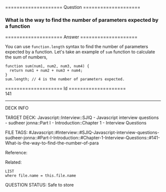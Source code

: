 ==================== Question ====================  

### What is the way to find the number of parameters expected by a function  

==================== Answer ====================  

You can use `function.length` syntax to find the number of parameters expected by a function. Let's take an example of `sum` function to calculate the sum of numbers,

<!-- codeblock-start -->
<pre><code class="hljs language-javascript"><span class="hljs-keyword">function</span> <span class="hljs-title function_">sum</span>(<span class="hljs-params">num1, num2, num3, num4</span>) {
  <span class="hljs-keyword">return</span> num1 + num2 + num3 + num4;
}
sum.<span class="hljs-property">length</span>; <span class="hljs-comment">// 4 is the number of parameters expected.</span>
</code></pre>
<!-- codeblock-end -->

==================== Id ====================  
141

---

DECK INFO

TARGET DECK: Javascript::Interview::SJIQ - Javascript interview questions - sudheer jonna::Part I - Introduction::Chapter 1 - Interview Questions

FILE TAGS: #Javascript::#Interview::#SJIQ-Javascript-interview-questions-sudheer-jonna::#Part-I-Introduction::#Chapter-1-Interview-Questions::#141-What-is-the-way-to-find-the-number-of-para

Reference:

Related:

```dataview
LIST
where file.name = this.file.name
```

QUESTION STATUS: Safe to store

